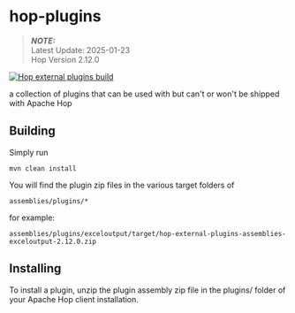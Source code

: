 # hop-plugins
> **_NOTE:_**  
> Latest Update: 2025-01-23 \
> Hop Version 2.12.0

[![Hop external plugins build](https://github.com/project-hop/hop-plugins/actions/workflows/maven.yml/badge.svg)](https://github.com/project-hop/hop-plugins/actions/workflows/maven.yml)

a collection of plugins that can be used with but can't or won't be shipped with Apache Hop 

## Building

Simply run 

`mvn clean install`

You will find the plugin zip files in the various target folders of 

`assemblies/plugins/*`

for example:

`assemblies/plugins/exceloutput/target/hop-external-plugins-assemblies-exceloutput-2.12.0.zip`

## Installing

To install a plugin, unzip the plugin assembly zip file in the plugins/ folder of your Apache Hop client installation.

